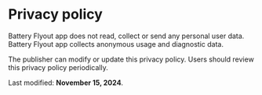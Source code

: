 # Privacy policy

Battery Flyout app does not read, collect or send any personal user data.  
Battery Flyout app collects anonymous usage and diagnostic data.

The publisher can modify or update this privacy policy. Users should review this privacy policy periodically.

Last modified: **November 15, 2024**.